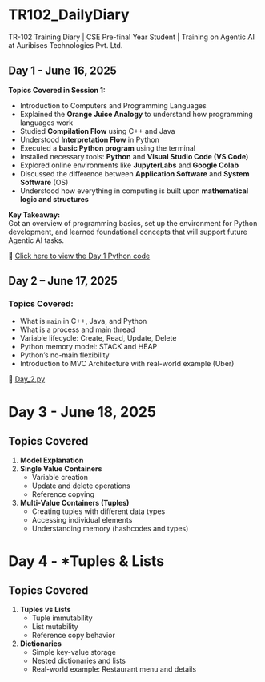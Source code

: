 # TR102_DailyDiary
TR-102 Training Diary | CSE Pre-final Year Student | Training on Agentic AI at Auribises Technologies Pvt. Ltd.

## Day 1 - June 16, 2025

**Topics Covered in Session 1:**

- Introduction to Computers and Programming Languages  
- Explained the **Orange Juice Analogy** to understand how programming languages work  
- Studied **Compilation Flow** using C++ and Java  
- Understood **Interpretation Flow** in Python  
- Executed a **basic Python program** using the terminal  
- Installed necessary tools: **Python** and **Visual Studio Code (VS Code)**  
- Explored online environments like **JupyterLabs** and **Google Colab**  
- Discussed the difference between **Application Software** and **System Software** (OS)  
- Understood how everything in computing is built upon **mathematical logic and structures**

**Key Takeaway:**  
Got an overview of programming basics, set up the environment for Python development, and learned foundational concepts that will support future Agentic AI tasks.

🔗 [Click here to view the Day 1 Python code](./Day1.py)

## Day 2 – June 17, 2025

### Topics Covered:

- What is `main` in C++, Java, and Python
- What is a process and main thread
- Variable lifecycle: Create, Read, Update, Delete
- Python memory model: STACK and HEAP
- Python’s no-main flexibility
- Introduction to MVC Architecture with real-world example (Uber)

🔗 [Day_2.py](./Day_2.py)

# Day 3 -  June 18, 2025

## Topics Covered

1. **Model Explanation**
2. **Single Value Containers**
   - Variable creation
   - Update and delete operations
   - Reference copying
3. **Multi-Value Containers (Tuples)**
   - Creating tuples with different data types
   - Accessing individual elements
   - Understanding memory (hashcodes and types)

# Day 4 - *Tuples & Lists

## Topics Covered

1. **Tuples vs Lists**
   - Tuple immutability
   - List mutability
   - Reference copy behavior
2. **Dictionaries**
   - Simple key-value storage
   - Nested dictionaries and lists
   - Real-world example: Restaurant menu and details
